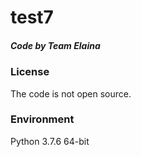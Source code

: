 # test7
##### $Code\ by\ Team\ Elaina$
### License
The code is not open source.
### Environment
Python 3.7.6 64-bit
